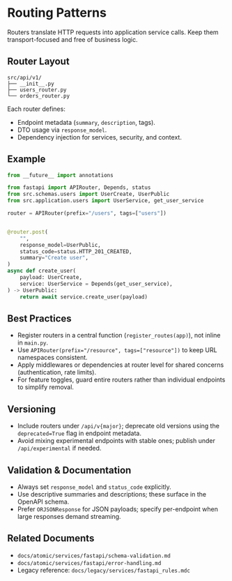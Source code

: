 # Routing Patterns

Routers translate HTTP requests into application service calls. Keep them transport-focused and free of business logic.

## Router Layout

```
src/api/v1/
├── __init__.py
├── users_router.py
└── orders_router.py
```

Each router defines:
- Endpoint metadata (`summary`, `description`, tags).
- DTO usage via `response_model`.
- Dependency injection for services, security, and context.

## Example

```python
from __future__ import annotations

from fastapi import APIRouter, Depends, status
from src.schemas.users import UserCreate, UserPublic
from src.application.users import UserService, get_user_service

router = APIRouter(prefix="/users", tags=["users"])


@router.post(
    "",
    response_model=UserPublic,
    status_code=status.HTTP_201_CREATED,
    summary="Create user",
)
async def create_user(
    payload: UserCreate,
    service: UserService = Depends(get_user_service),
) -> UserPublic:
    return await service.create_user(payload)
```

## Best Practices

- Register routers in a central function (`register_routes(app)`), not inline in `main.py`.
- Use `APIRouter(prefix="/resource", tags=["resource"])` to keep URL namespaces consistent.
- Apply middlewares or dependencies at router level for shared concerns (authentication, rate limits).
- For feature toggles, guard entire routers rather than individual endpoints to simplify removal.

## Versioning

- Include routers under `/api/v{major}`; deprecate old versions using the `deprecated=True` flag in endpoint metadata.
- Avoid mixing experimental endpoints with stable ones; publish under `/api/experimental` if needed.

## Validation & Documentation

- Always set `response_model` and `status_code` explicitly.
- Use descriptive summaries and descriptions; these surface in the OpenAPI schema.
- Prefer `ORJSONResponse` for JSON payloads; specify per-endpoint when large responses demand streaming.

## Related Documents

- `docs/atomic/services/fastapi/schema-validation.md`
- `docs/atomic/services/fastapi/error-handling.md`
- Legacy reference: `docs/legacy/services/fastapi_rules.mdc`
